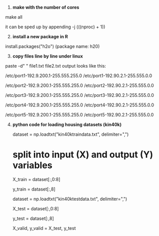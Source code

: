 1. **make with the number of cores**

make all

it can be sped up by appending -j $(($(nproc) + 1))

2. **install a new package in R**


install.packages("h2o") (package name: h20)


3. **copy files line by line under linux**

paste -d" " file1.txt file2.txt
output looks like this:

/etc/port1-192.9.200.1-255.555.255.0 /etc/port1-192.90.2.1-255.555.0.0

/etc/port2-192.9.200.1-255.555.255.0 /etc/port2-192.90.2.1-255.555.0.0

/etc/port3-192.9.200.1-255.555.255.0 /etc/port3-192.90.2.1-255.555.0.0

/etc/port4-192.9.200.1-255.555.255.0 /etc/port4-192.90.2.1-255.555.0.0

/etc/port5-192.9.200.1-255.555.255.0 /etc/port5-192.90.2.1-255.555.0.0

4. **python code for loading housing datasets (kin40k)**


    dataset = np.loadtxt("kin40ktraindata.txt", delimiter=",")
    
    # split into input (X) and output (Y) variables
    
    X_train = dataset[:,0:8]
    
    y_train = dataset[:,8]

    dataset = np.loadtxt("kin40ktestdata.txt", delimiter=",")
    
    
    X_test = dataset[:,0:8]
    
    y_test = dataset[:,8]
    
    X_valid, y_valid = X_test, y_test
    
    
